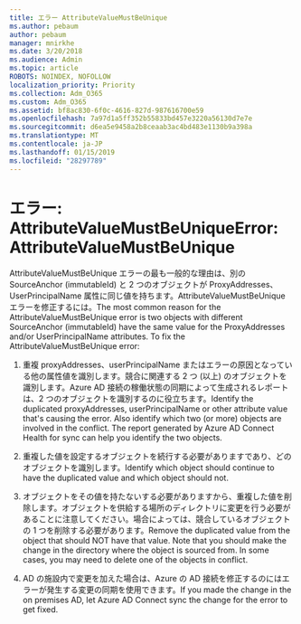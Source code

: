 ```yaml
---
title: エラー AttributeValueMustBeUnique
ms.author: pebaum
author: pebaum
manager: mnirkhe
ms.date: 3/20/2018
ms.audience: Admin
ms.topic: article
ROBOTS: NOINDEX, NOFOLLOW
localization_priority: Priority
ms.collection: Adm_O365
ms.custom: Adm_O365
ms.assetid: bf8ac830-6f0c-4616-827d-987616700e59
ms.openlocfilehash: 7a97d1a5ff352b55833bd457e3220a56130d7e7e
ms.sourcegitcommit: d6ea5e9458a2b8ceaab3ac4bd483e1130b9a398a
ms.translationtype: MT
ms.contentlocale: ja-JP
ms.lasthandoff: 01/15/2019
ms.locfileid: "28297789"
---
```

# <a name="error-attributevaluemustbeunique"></a><span data-ttu-id="f2e4d-102">エラー: AttributeValueMustBeUnique</span><span class="sxs-lookup"><span data-stu-id="f2e4d-102">Error: AttributeValueMustBeUnique</span></span>

<span data-ttu-id="f2e4d-p101">AttributeValueMustBeUnique エラーの最も一般的な理由は、別の SourceAnchor (immutableId) と 2 つのオブジェクトが ProxyAddresses、UserPrincipalName 属性に同じ値を持ちます。AttributeValueMustBeUnique エラーを修正するには。</span><span class="sxs-lookup"><span data-stu-id="f2e4d-p101">The most common reason for the AttributeValueMustBeUnique error is two objects with different SourceAnchor (immutableId) have the same value for the ProxyAddresses and/or UserPrincipalName attributes. To fix the AttributeValueMustBeUnique error:</span></span>
  
1. <span data-ttu-id="f2e4d-p102">重複 proxyAddresses、userPrincipalName またはエラーの原因となっている他の属性値を識別します。競合に関連する 2 つ (以上) のオブジェクトを識別します。Azure AD 接続の稼働状態の同期によって生成されるレポートは、2 つのオブジェクトを識別するのに役立ちます。</span><span class="sxs-lookup"><span data-stu-id="f2e4d-p102">Identify the duplicated proxyAddresses, userPrincipalName or other attribute value that's causing the error. Also identify which two (or more) objects are involved in the conflict. The report generated by Azure AD Connect Health for sync can help you identify the two objects.</span></span>
    
2. <span data-ttu-id="f2e4d-108">重複した値を設定するオブジェクトを続行する必要がありますであり、どのオブジェクトを識別します。</span><span class="sxs-lookup"><span data-stu-id="f2e4d-108">Identify which object should continue to have the duplicated value and which object should not.</span></span>
    
3. <span data-ttu-id="f2e4d-p103">オブジェクトをその値を持たないする必要がありますから、重複した値を削除します。オブジェクトを供給する場所のディレクトリに変更を行う必要があることに注意してください。場合によっては、競合しているオブジェクトの 1 つを削除する必要があります。</span><span class="sxs-lookup"><span data-stu-id="f2e4d-p103">Remove the duplicated value from the object that should NOT have that value. Note that you should make the change in the directory where the object is sourced from. In some cases, you may need to delete one of the objects in conflict.</span></span>
    
4. <span data-ttu-id="f2e4d-112">AD の施設内で変更を加えた場合は、Azure の AD 接続を修正するのにはエラーが発生する変更の同期を使用できます。</span><span class="sxs-lookup"><span data-stu-id="f2e4d-112">If you made the change in the on premises AD, let Azure AD Connect sync the change for the error to get fixed.</span></span>
    

